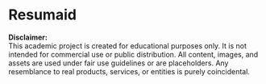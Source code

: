 # Resumaid

**Disclaimer:**  
This academic project is created for educational purposes only. It is not intended for commercial use or public distribution. All content, images, and assets are used under fair use guidelines or are placeholders. Any resemblance to real products, services, or entities is purely coincidental.

